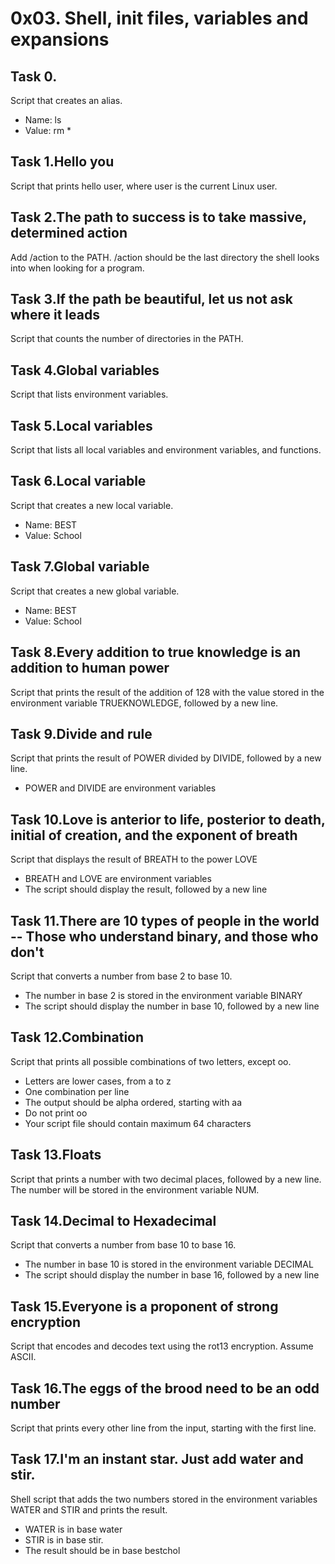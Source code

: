 # 0x03. Shell, init files, variables and expansions
## Task 0.<o>
Script that creates an alias.
* Name: ls
* Value: rm *
## Task 1.Hello you
Script that prints hello user, where user is the current Linux user.
## Task 2.The path to success is to take massive, determined action
Add /action to the PATH. /action should be the last directory the shell looks into when looking for a program.
## Task 3.If the path be beautiful, let us not ask where it leads
Script that counts the number of directories in the PATH.
## Task 4.Global variables
Script that lists environment variables.
## Task 5.Local variables
Script that lists all local variables and environment variables, and functions.
## Task 6.Local variable
Script that creates a new local variable.
* Name: BEST
* Value: School 
## Task 7.Global variable
Script that creates a new global variable.
* Name: BEST
* Value: School
## Task 8.Every addition to true knowledge is an addition to human power
Script that prints the result of the addition of 128 with the value stored in the environment variable TRUEKNOWLEDGE, followed by a new line.
## Task 9.Divide and rule
Script that prints the result of POWER divided by DIVIDE, followed by a new line.
* POWER and DIVIDE are environment variables
## Task 10.Love is anterior to life, posterior to death, initial of creation, and the exponent of breath
Script that displays the result of BREATH to the power LOVE
* BREATH and LOVE are environment variables
* The script should display the result, followed by a new line
## Task 11.There are 10 types of people in the world -- Those who understand binary, and those who don't
Script that converts a number from base 2 to base 10.
* The number in base 2 is stored in the environment variable BINARY
* The script should display the number in base 10, followed by a new line
## Task 12.Combination
Script that prints all possible combinations of two letters, except oo.
* Letters are lower cases, from a to z
* One combination per line
* The output should be alpha ordered, starting with aa
* Do not print oo
* Your script file should contain maximum 64 characters
## Task 13.Floats
Script that prints a number with two decimal places, followed by a new line.
The number will be stored in the environment variable NUM.
## Task 14.Decimal to Hexadecimal
Script that converts a number from base 10 to base 16.
* The number in base 10 is stored in the environment variable DECIMAL
* The script should display the number in base 16, followed by a new line
## Task 15.Everyone is a proponent of strong encryption
Script that encodes and decodes text using the rot13 encryption. Assume ASCII.
## Task 16.The eggs of the brood need to be an odd number
Script that prints every other line from the input, starting with the first line.
## Task 17.I'm an instant star. Just add water and stir.
Shell script that adds the two numbers stored in the environment variables WATER and STIR and prints the result.
* WATER is in base water
* STIR is in base stir.
* The result should be in base bestchol
